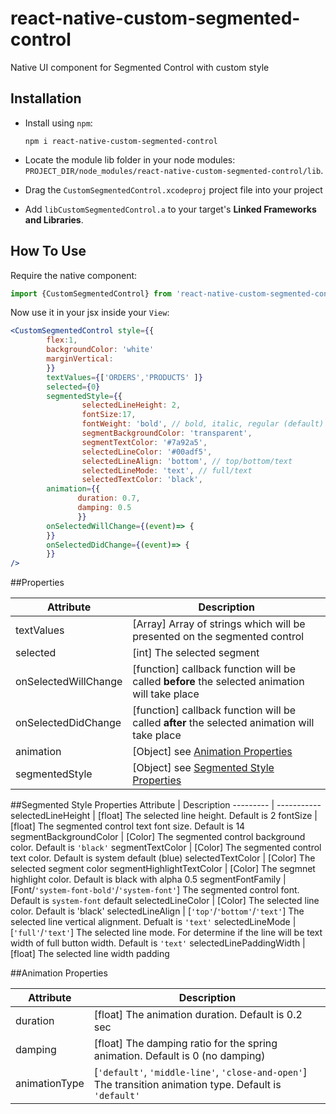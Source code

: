 # react-native-custom-segmented-control
Native UI component for Segmented Control with custom style


## Installation

- Install using `npm`:

	```
	npm i react-native-custom-segmented-control
	```

- Locate the module lib folder in your node modules:
	`PROJECT_DIR/node_modules/react-native-custom-segmented-control/lib`.

- Drag the `CustomSegmentedControl.xcodeproj` project file into your project

- Add `libCustomSegmentedControl.a` to your target's **Linked Frameworks and Libraries**.

## How To Use
Require the native component:

```js
import {CustomSegmentedControl} from 'react-native-custom-segmented-control'
```

Now use it in your jsx inside your `View`:

```jsx
<CustomSegmentedControl style={{
		flex:1,
        backgroundColor: 'white'	
        marginVertical: 
        }}
        textValues={['ORDERS','PRODUCTS' ]}
        selected={0}
        segmentedStyle={{
        		selectedLineHeight: 2,
        		fontSize:17,
        		fontWeight: 'bold', // bold, italic, regular (default)
        		segmentBackgroundColor: 'transparent',
        		segmentTextColor: '#7a92a5',
        		selectedLineColor: '#00adf5',
        		selectedLineAlign: 'bottom', // top/bottom/text
        		selectedLineMode: 'text', // full/text
        		selectedTextColor: 'black',                                                  selectedLinePaddingWidth: 30,                                                   segmentFontFamily: 'system-font-bold'                                                 }}
        animation={{
        	   duration: 0.7,
        	   damping: 0.5
        	   }}
       	onSelectedWillChange={(event)=> {
       	}}
       	onSelectedDidChange={(event)=> {
       	}}
/>
```

##Properties

Attribute | Description
-------- | -----------
textValues | [Array] Array of strings which will be presented on the segmented control
selected | [int] The selected segment
onSelectedWillChange | [function] callback function will be called **before** the selected animation will take place
onSelectedDidChange | [function] callback function will be called **after** the selected animation will take place
animation | [Object] see [Animation Properties](README.md#animation-properties)
segmentedStyle | [Object] see [Segmented Style Properties](README.md#segmented-style-properties)

                                                 
##Segmented Style Properties
Attribute | Description
--------- | -----------
selectedLineHeight | [float] The selected line height. Default is 2
fontSize | [float] The segmented control text font size. Default is 14
segmentBackgroundColor | [Color] The segmented control background color. Default is `'black'`
segmentTextColor | [Color] The segmented control text color. Default is system default (blue)
selectedTextColor | [Color] The selected segment color
segmentHighlightTextColor | [Color] The segmnet highlight color. Default is black with alpha 0.5
segmentFontFamily | [Font/`'system-font-bold'`/`'system-font'`] The segmented control font. Default is `system-font` default
selectedLineColor | [Color] The selected line color. Default is 'black'
selectedLineAlign | [`'top'`/`'bottom'`/`'text'`] The selected line vertical alignment. Defualt is `'text'`
selectedLineMode | [`'full'`/`'text'`] The selected line mode. For determine if the line will be text width of full button width. Default is `'text'`
selectedLinePaddingWidth | [float] The selected line width padding



##Animation Properties
 
Attribute | Description
--------- | -----------
duration | [float] The animation duration. Default is 0.2 sec
damping | [float] The damping ratio for the spring animation. Default is 0 (no damping)
animationType | [`'default'`, `'middle-line'`, `'close-and-open'`] The transition animation type. Default is `'default'`

